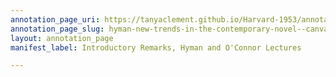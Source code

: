 ```yaml
---
annotation_page_uri: https://tanyaclement.github.io/Harvard-1953/annotations/hyman-new-trends-in-the-contemporary-novel--canvas-1-program.json
annotation_page_slug: hyman-new-trends-in-the-contemporary-novel--canvas-1-program
layout: annotation_page
manifest_label: Introductory Remarks, Hyman and O'Connor Lectures

---
```

